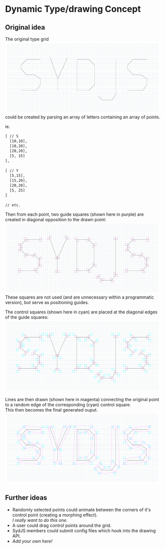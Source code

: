 # Dynamic Type/drawing Concept

## Original idea

The original type grid  
![Original type grid](./01-original-type.png)  
could be created by parsing an array of letters containing an array of points.  

ie.

    [ // S
      [10,10],
      [10,20],
      [20,20],
      [5, 15]
    ],
    
    [ // Y
      [5,15],
      [15,20],
      [20,20],
      [5, 25]
    ]
    
    // etc.
    
Then from each point, two guide squares (shown here in purple) are created in diagonal opposition to the drawn point:  
![Guide squares](./02-guide-squares.png)  
These squares are not used (and are unnecessary within a programmatic version), but serve as positioning guides.

The control squares (shown here in cyan) are placed at the diagonal edges of the guide squares:  
![Control squares](./03-control-squares.png)

Lines are then drawn (shown here in magenta) connecting the original point to a random edge of the corresponding (cyan) control square.  
This then becomes the final generated ouput.  
![Extended type grid](./04-extended-type-grid.png)

## Further ideas

- Randomly selected points could animate between the corners of it's control point (creating a morphing effect).  
  _I really want to do this one_.
- A user could drag control points around the grid.
- SydJS members could submit config files which hook into the drawing API.
- _Add your own here!_